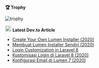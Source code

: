 **🏆 Trophy**

![trophy](https://github-profile-trophy.vercel.app/?username=aibnuhibban)


 <img src="https://d2fltix0v2e0sb.cloudfront.net/dev-badge.svg" alt="Abdullah Ibnu Hibban's DEV Profile" height="20" width="20"> **Latest Dev.to Article**
<!-- BLOG-POST-LIST:START -->
- [Create Your Own Lumen Installer (2020)](https://dev.to/aibnuhibban/create-your-own-lumen-installer-2020-10p8)
- [Membuat Lumen Installer Sendiri (2020)](https://dev.to/aibnuhibban/membuat-lumen-installer-sendiri-2020-4nbn)
- [Login Customization in Laravel 8](https://dev.to/aibnuhibban/login-customization-in-laravel-8-2gc8)
- [Kustomisasi Login di Laravel 8 (2020)](https://dev.to/aibnuhibban/kustomisasi-login-di-laravel-8-1jin)
- [Konfigurasi Email di Lumen 7  (2020)](https://dev.to/aibnuhibban/konfigurasi-email-di-lumen-7-2020-g1e)
<!-- BLOG-POST-LIST:END -->
